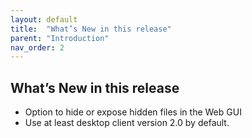 ```yaml
---
layout: default
title:  "What’s New in this release"
parent: "Introduction"
nav_order: 2
---
```


## What’s New in this release

- Option to hide or expose hidden files in the Web GUI
- Use at least desktop client version 2.0 by default.